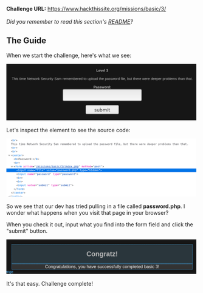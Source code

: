 <b>Challenge URL:</b> https://www.hackthissite.org/missions/basic/3/
<br><br>
<i>Did you remember to read this section's <a href="https://github.com/keewenaw/hackthissite-2019/blob/master/Basic/README.md">README</a>?</i>

<h2><b>The Guide</b></h2>

When we start the challenge, here's what we see:

<img src="https://github.com/keewenaw/hackthissite-2019/blob/master/Basic/screenshots/3start.png" width="500">

Let's inspect the element to see the source code:

<img src="https://github.com/keewenaw/hackthissite-2019/blob/master/Basic/screenshots/3source.png" width="500">

So we see that our dev has tried pulling in a file called <b>password.php</b>. I wonder what happens when you visit that page in your browser?

When you check it out, input what you find into the form field and click the "submit" button.

<img src="https://github.com/keewenaw/hackthissite-2019/blob/master/Basic/screenshots/3success.png" width="500">

It's that easy. Challenge complete!
